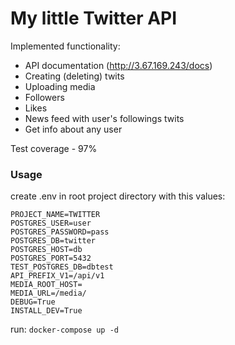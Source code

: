 # My little Twitter API

Implemented functionality:

- API documentation (http://3.67.169.243/docs)
- Creating (deleting) twits
- Uploading media
- Followers
- Likes
- News feed with user's followings twits
- Get info about any user

Test coverage - 97%

### Usage

create .env in root project directory with this values:

```
PROJECT_NAME=TWITTER
POSTGRES_USER=user
POSTGRES_PASSWORD=pass
POSTGRES_DB=twitter
POSTGRES_HOST=db
POSTGRES_PORT=5432
TEST_POSTGRES_DB=dbtest
API_PREFIX_V1=/api/v1
MEDIA_ROOT_HOST=
MEDIA_URL=/media/
DEBUG=True
INSTALL_DEV=True
```

run:
``docker-compose up -d``
